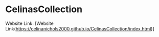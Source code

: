 # CelinasCollection
Website Link:
[Website Link(https://celinanichols2000.github.io/CelinasCollection/index.html)]

